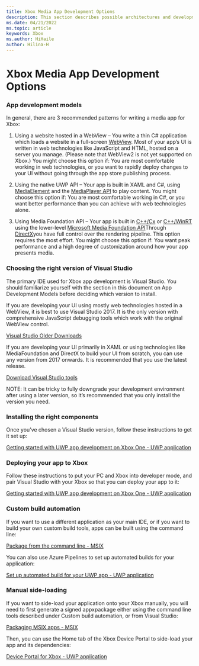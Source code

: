 ```yaml
---
title: Xbox Media App Development Options
description: This section describes possible architectures and development environments for building Xbox media applications
ms.date: 04/21/2022
ms.topic: article
keywords: Xbox
ms.author: HiHaile
author: Hilina-H
---
```

# Xbox Media App Development Options 
### App development models
In general, there are 3 recommended patterns for writing a media app for Xbox:
1.	Using a website hosted in a WebView – You write a thin C# application which loads a website in a full-screen [WebView](https://docs.microsoft.com/en-us/uwp/api/Windows.UI.Xaml.Controls.WebView?view=winrt-22000). Most of your app’s UI is written in web technologies like JavaScript and HTML, hosted on a server you manage. (Please note that WebView2 is not yet supported on Xbox.)
You might choose this option if: You are most comfortable working in web technologies, or you want to rapidly deploy changes to your UI without going through the app store publishing process.

2.	Using the native UWP API – Your app is built in XAML and C#, using [MediaElement](https://docs.microsoft.com/en-us/windows/apps/design/controls/media-playback) and the [MediaPlayer API](https://docs.microsoft.com/en-us/windows/uwp/audio-video-camera/play-audio-and-video-with-mediaplayer) to play content.
You might choose this option if: You are most comfortable working in C#, or you want better performance than you can achieve with web technologies alone.

3.	Using Media Foundation API – Your app is built in [C++/Cx](https://docs.microsoft.com/en-us/cpp/cppcx/visual-c-language-reference-c-cx?view=msvc-170) or [C++/WinRT](https://docs.microsoft.com/en-us/windows/uwp/cpp-and-winrt-apis/) using the lower-level [Microsoft Media Foundation API](https://docs.microsoft.com/en-us/windows/win32/medfound/microsoft-media-foundation-sdk)Through [DirectX](https://docs.microsoft.com/en-us/windows/win32/directx)you have full control over the rendering pipeline. This option requires the most effort. 
You might choose this option if: You want peak performance and a high degree of customization around how your app presents media. 
### Choosing the right version of Visual Studio 

The primary IDE used for Xbox app development is Visual Studio. You should familiarize yourself with the section in this document on App Development Models before deciding which version to install. 

If you are developing your UI using mostly web technologies hosted in a WebView, it is best to use Visual Studio 2017. It is the only version with comprehensive JavaScript debugging tools which work with the original WebView control. 

[Visual Studio Older Downloads](https://visualstudio.microsoft.com/vs/older-downloads/)

If you are developing your UI primarily in XAML or using technologies like MediaFoundation and DirectX to build your UI from scratch, you can use any version from 2017 onwards. It is recommended that you use the latest release. 

[Download Visual Studio tools](https://visualstudio.microsoft.com/downloads/) 

NOTE: It can be tricky to fully downgrade your development environment after using a later version, so it’s recommended that you only install the version you need. 

### Installing the right components 

Once you’ve chosen a Visual Studio version, follow these instructions to get it set up: 

[Getting started with UWP app development on Xbox One - UWP application](https://docs.microsoft.com/en-us/windows/uwp/xbox-apps/getting-started)

### Deploying your app to Xbox 

Follow these instructions to put your PC and Xbox into developer mode, and pair Visual Studio with your Xbox so that you can deploy your app to it: 

[Getting started with UWP app development on Xbox One - UWP application](https://docs.microsoft.com/en-us/windows/uwp/xbox-apps/getting-started)

### Custom build automation 

If you want to use a different application as your main IDE, or if you want to build your own custom build tools, apps can be built using the command line: 

[Package from the command line - MSIX](https://docs.microsoft.com/en-us/windows/msix/package/manual-packaging-root)

You can also use Azure Pipelines to set up automated builds for your application: 

[Set up automated build for your UWP app - UWP application](https://docs.microsoft.com/en-us/windows/uwp/packaging/auto-build-package-uwp-apps)

### Manual side-loading 

If you want to side-load your application onto your Xbox manually, you will need to first generate a signed appxpackage either using the command line tools described under Custom build automation, or from Visual Studio: 

[Packaging MSIX apps - MSIX](https://docs.microsoft.com/en-us/windows/msix/package/packaging-uwp-apps)

Then, you can use the Home tab of the Xbox Device Portal to side-load your app and its dependencies: 

[Device Portal for Xbox - UWP application](https://docs.microsoft.com/en-us/windows/uwp/xbox-apps/device-portal-xbox)

